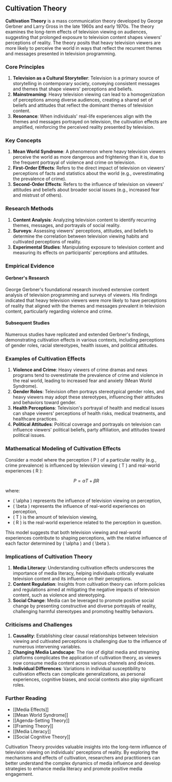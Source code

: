 ## Cultivation Theory

**Cultivation Theory** is a mass communication theory developed by George Gerbner and Larry Gross in the late 1960s and early 1970s. The theory examines the long-term effects of television viewing on audiences, suggesting that prolonged exposure to television content shapes viewers' perceptions of reality. The theory posits that heavy television viewers are more likely to perceive the world in ways that reflect the recurrent themes and messages presented in television programming.

### Core Principles

1. **Television as a Cultural Storyteller**: Television is a primary source of storytelling in contemporary society, conveying consistent messages and themes that shape viewers' perceptions and beliefs.
2. **Mainstreaming**: Heavy television viewing can lead to a homogenization of perceptions among diverse audiences, creating a shared set of beliefs and attitudes that reflect the dominant themes of television content.
3. **Resonance**: When individuals' real-life experiences align with the themes and messages portrayed on television, the cultivation effects are amplified, reinforcing the perceived reality presented by television.

### Key Concepts

1. **Mean World Syndrome**: A phenomenon where heavy television viewers perceive the world as more dangerous and frightening than it is, due to the frequent portrayal of violence and crime on television.
2. **First-Order Effects**: Refers to the direct impact of television on viewers' perceptions of facts and statistics about the world (e.g., overestimating the prevalence of crime).
3. **Second-Order Effects**: Refers to the influence of television on viewers' attitudes and beliefs about broader social issues (e.g., increased fear and mistrust of others).

### Research Methods

1. **Content Analysis**: Analyzing television content to identify recurring themes, messages, and portrayals of social reality.
2. **Surveys**: Assessing viewers' perceptions, attitudes, and beliefs to determine the correlation between television viewing habits and cultivated perceptions of reality.
3. **Experimental Studies**: Manipulating exposure to television content and measuring its effects on participants' perceptions and attitudes.

### Empirical Evidence

#### Gerbner's Research

George Gerbner's foundational research involved extensive content analysis of television programming and surveys of viewers. His findings indicated that heavy television viewers were more likely to have perceptions of reality that aligned with the themes and messages prevalent in television content, particularly regarding violence and crime.

#### Subsequent Studies

Numerous studies have replicated and extended Gerbner's findings, demonstrating cultivation effects in various contexts, including perceptions of gender roles, racial stereotypes, health issues, and political attitudes.

### Examples of Cultivation Effects

1. **Violence and Crime**: Heavy viewers of crime dramas and news programs tend to overestimate the prevalence of crime and violence in the real world, leading to increased fear and anxiety (Mean World Syndrome).
2. **Gender Roles**: Television often portrays stereotypical gender roles, and heavy viewers may adopt these stereotypes, influencing their attitudes and behaviors toward gender.
3. **Health Perceptions**: Television's portrayal of health and medical issues can shape viewers' perceptions of health risks, medical treatments, and healthcare practices.
4. **Political Attitudes**: Political coverage and portrayals on television can influence viewers' political beliefs, party affiliation, and attitudes toward political issues.

### Mathematical Modeling of Cultivation Effects

Consider a model where the perception \( P \) of a particular reality (e.g., crime prevalence) is influenced by television viewing \( T \) and real-world experiences \( R \):

$$
P = \alpha T + \beta R
$$

where:
- \( \alpha \) represents the influence of television viewing on perception,
- \( \beta \) represents the influence of real-world experiences on perception,
- \( T \) is the amount of television viewing,
- \( R \) is the real-world experience related to the perception in question.

This model suggests that both television viewing and real-world experiences contribute to shaping perceptions, with the relative influence of each factor determined by \( \alpha \) and \( \beta \).

### Implications of Cultivation Theory

1. **Media Literacy**: Understanding cultivation effects underscores the importance of media literacy, helping individuals critically evaluate television content and its influence on their perceptions.
2. **Content Regulation**: Insights from cultivation theory can inform policies and regulations aimed at mitigating the negative impacts of television content, such as violence and stereotyping.
3. **Social Change**: Media can be leveraged to promote positive social change by presenting constructive and diverse portrayals of reality, challenging harmful stereotypes and promoting healthy behaviors.

### Criticisms and Challenges

1. **Causality**: Establishing clear causal relationships between television viewing and cultivated perceptions is challenging due to the influence of numerous intervening variables.
2. **Changing Media Landscape**: The rise of digital media and streaming platforms complicates the application of cultivation theory, as viewers now consume media content across various channels and devices.
3. **Individual Differences**: Variations in individual susceptibility to cultivation effects can complicate generalizations, as personal experiences, cognitive biases, and social contexts also play significant roles.

### Further Reading

- [[Media Effects]]
- [[Mean World Syndrome]]
- [[Agenda-Setting Theory]]
- [[Framing Theory]]
- [[Media Literacy]]
- [[Social Cognitive Theory]]

Cultivation Theory provides valuable insights into the long-term influence of television viewing on individuals' perceptions of reality. By exploring the mechanisms and effects of cultivation, researchers and practitioners can better understand the complex dynamics of media influence and develop strategies to enhance media literacy and promote positive media engagement.